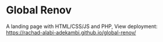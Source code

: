 # Global Renov
A landing page with HTML/CSS/JS and PHP, 
View deployment: https://rachad-alabi-adekambi.github.io/global-renov/

